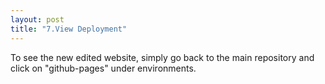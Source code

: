 ```yaml
---
layout: post
title: "7.View Deployment"
---
```

<p>To see the new edited website, simply go back to the main repository and click on "github-pages" under environments.</p>

